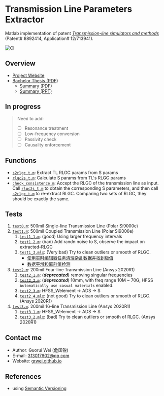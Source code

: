 # Transmission Line Parameters Extractor

Matlab implementation of patent [_Transmission-line simulators and methods_](https://patentcenter.uspto.gov/applications/12713941) (Patent# 8892414, Application# 12/713941).

![CI](https://github.com/grwei/transmission-line-params-extractor/workflows/CI/badge.svg?branch=matlab)

## Overview

- [Project Website](https://grwei.github.io/transmission-line-params-extractor/)
- [Bachelor Thesis (PDF)](doc/final/论文最终稿.pdf)
   - [Summary (PDF)](doc/final/0619答辩PPT.pdf)
   - [Summary (PPT)](doc/final/0619答辩PPT.pptx)

## In progress

> Need to add:
>
> - [ ]  Resonance treatment
> - [ ]  Low-frequency conversion
> - [ ]  Passivity check
> - [ ]  Causality enforcement

## Functions

- [`s2rlgc_t.m`](s2rlgc_t.m): Extract TL RLGC params from S params
- [`rlgc2s_t.m`](rlgc2s_t.m): Calculate S params from TL's RLGC params
- [`check_consistence.m`](check_consistence.m): Accept the RLGC of the transmission line as input. Call [`rlgc2s_t.m`](rlgc2s_t.m) to obtain the corresponding S parameters, and then call [`s2rlgc_t.m`](s2rlgc_t.m) to re-extract RLGC. Comparing two sets of RLGC, they should be exactly the same.

## Tests

1. [`test0.m`](test0.m): 500mil Single-line Transmission Line (Polar Si9000e)
2. [`test1.m`](test1.m): 500mil Coupled Transmission Line (Polar Si9000e)
   1. [`test1_1.m`](test1_1.m): (good) Using larger frequency intervals
   2. [`test1_2.m`](test1_2.m): (bad) Add randn noise to S, observe the impact on extracted-RLGC
   3. [`test1_3.mlx`](test1_3.mlx): (Very bad) Try to clean outliers or smooth of RLGC.
      - [使用实时编辑器任务清理杂乱数据并找到极值](https://ww2.mathworks.cn/help/matlab/data_analysis/cleandatawithliveeditortasks.html)
      - [数据平滑和离群值检测](https://ww2.mathworks.cn/help/matlab/data_analysis/data-smoothing-and-outlier-detection.html)
3. [`test2.m`](test2.m): 200mil Four-line Transmission Line (Ansys 2020R1)
   1. [~~`test2_1.m`~~](test2_1.m): (**_deprecated_**) removing singular frequencies
   2. [~~`test2_2.m`~~](test2_2.m): (**_deprecated_**) 10mm, with freq range 10M ~ 70G, HFSS `Automatically use casual materials` enabled.
   3. [`test2_3.m`](test2_3.m): HFSS_Welement -> ADS -> S
   4. [`test2_4.mlx`](test2_4.mlx): (not good) Try to clean outliers or smooth of RLGC. (Ansys 2020R1)
4. [`test3.m`](test3.m): 200mil 16-line Transmission Line (Ansys 2020R1)
   1. [`test3_1.m`](test3_1.m): HFSS_Welement -> ADS -> S
   2. [`test3_2.mlx`](test3_2.mlx): (bad) Try to clean outliers or smooth of RLGC. (Ansys 2020R1)

## Contact me

- Author: Guorui Wei (危国锐)
- E-mail: [313017602@qq.com](mailto:313017602@qq.com)
- Website: [grwei.github.io](https://grwei.github.io/)

## References

- using [Semantic Versioning](https://semver.org/)
